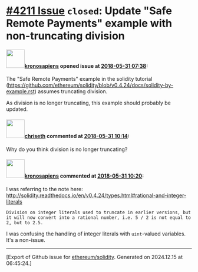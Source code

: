 # [\#4211 Issue](https://github.com/ethereum/solidity/issues/4211) `closed`: Update "Safe Remote Payments" example with non-truncating division

#### <img src="https://avatars.githubusercontent.com/u/1874062?u=331fe061ffdf6ae3d80621ae42aec3533f5d7ae1&v=4" width="50">[kronosapiens](https://github.com/kronosapiens) opened issue at [2018-05-31 07:38](https://github.com/ethereum/solidity/issues/4211):

The "Safe Remote Payments" example in the solidity tutorial (https://github.com/ethereum/solidity/blob/v0.4.24/docs/solidity-by-example.rst) assumes truncating division.

As division is no longer truncating, this example should probably be updated.

#### <img src="https://avatars.githubusercontent.com/u/9073706?v=4" width="50">[chriseth](https://github.com/chriseth) commented at [2018-05-31 10:14](https://github.com/ethereum/solidity/issues/4211#issuecomment-393484189):

Why do you think division is no longer truncating?

#### <img src="https://avatars.githubusercontent.com/u/1874062?u=331fe061ffdf6ae3d80621ae42aec3533f5d7ae1&v=4" width="50">[kronosapiens](https://github.com/kronosapiens) commented at [2018-05-31 10:20](https://github.com/ethereum/solidity/issues/4211#issuecomment-393485646):

I was referring to the note here: http://solidity.readthedocs.io/en/v0.4.24/types.html#rational-and-integer-literals

```
Division on integer literals used to truncate in earlier versions, but it will now convert into a rational number, i.e. 5 / 2 is not equal to 2, but to 2.5.
```

I was confusing the handling of integer literals with `uint`-valued variables. It's a non-issue.


-------------------------------------------------------------------------------



[Export of Github issue for [ethereum/solidity](https://github.com/ethereum/solidity). Generated on 2024.12.15 at 06:45:24.]
